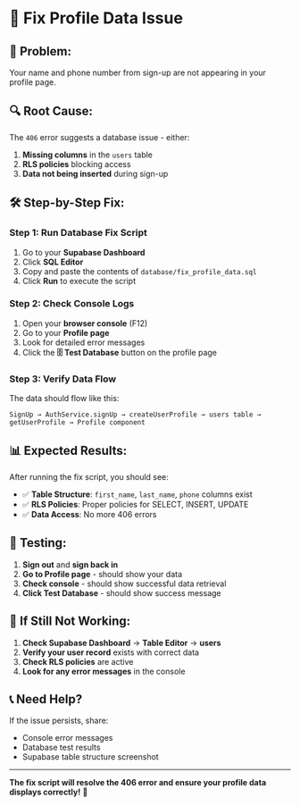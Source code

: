 # 🔧 Fix Profile Data Issue

## 🚨 **Problem:**
Your name and phone number from sign-up are not appearing in your profile page.

## 🔍 **Root Cause:**
The `406` error suggests a database issue - either:
1. **Missing columns** in the `users` table
2. **RLS policies** blocking access
3. **Data not being inserted** during sign-up

## 🛠️ **Step-by-Step Fix:**

### **Step 1: Run Database Fix Script**
1. Go to your **Supabase Dashboard**
2. Click **SQL Editor**
3. Copy and paste the contents of `database/fix_profile_data.sql`
4. Click **Run** to execute the script

### **Step 2: Check Console Logs**
1. Open your **browser console** (F12)
2. Go to your **Profile page**
3. Look for detailed error messages
4. Click the **🗄️ Test Database** button on the profile page

### **Step 3: Verify Data Flow**
The data should flow like this:
```
SignUp → AuthService.signUp → createUserProfile → users table → getUserProfile → Profile component
```

## 📊 **Expected Results:**

After running the fix script, you should see:
- ✅ **Table Structure**: `first_name`, `last_name`, `phone` columns exist
- ✅ **RLS Policies**: Proper policies for SELECT, INSERT, UPDATE
- ✅ **Data Access**: No more 406 errors

## 🧪 **Testing:**

1. **Sign out** and **sign back in**
2. **Go to Profile page** - should show your data
3. **Check console** - should show successful data retrieval
4. **Click Test Database** - should show success message

## 🚨 **If Still Not Working:**

1. **Check Supabase Dashboard** → **Table Editor** → **users**
2. **Verify your user record** exists with correct data
3. **Check RLS policies** are active
4. **Look for any error messages** in the console

## 📞 **Need Help?**

If the issue persists, share:
- Console error messages
- Database test results
- Supabase table structure screenshot

---

**The fix script will resolve the 406 error and ensure your profile data displays correctly!** 🎯
